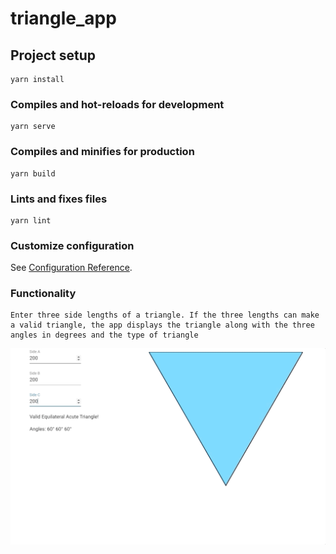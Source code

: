 # triangle_app

## Project setup
```
yarn install
```

### Compiles and hot-reloads for development
```
yarn serve
```

### Compiles and minifies for production
```
yarn build
```

### Lints and fixes files
```
yarn lint
```

### Customize configuration
See [Configuration Reference](https://cli.vuejs.org/config/).

### Functionality
```
Enter three side lengths of a triangle. If the three lengths can make a valid triangle, the app displays the triangle along with the three angles in degrees and the type of triangle
```
![](triangle_app.gif)
